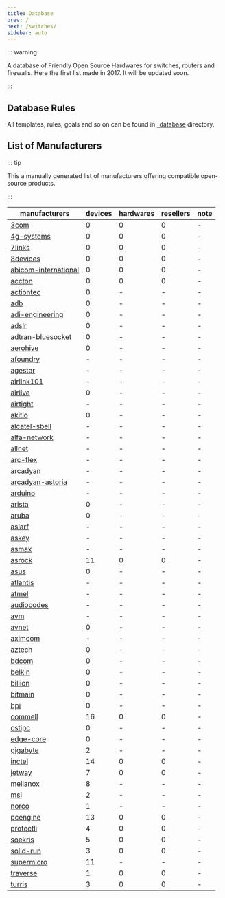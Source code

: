 ```yaml
---
title: Database
prev: /
next: /switches/
sidebar: auto
---
```


::: warning

A database of Friendly Open Source Hardwares for switches, routers and
firewalls. Here the first list made in 2017. It will be updated soon.

:::

## Database Rules

All templates, rules, goals and so on can be found in
[_database](/_database) directory.

## List of Manufacturers

::: tip

This a manually generated list of manufacturers offering compatible
open-source products.

:::

| manufacturers                                 | devices | hardwares | resellers | note |
|-----------------------------------------------|---------|-----------|-----------|------|
| [3com](3com/)                                 |       0 |         0 |         0 |    - |
| [4g-systems](4g-systems/)                     |       0 |         0 |         0 |    - |
| [7links](7links/)                             |       0 |         0 |         0 |    - |
| [8devices](8devices/)                         |       0 |         0 |         0 |    - |
| [abicom-international](abicom-international/) |       0 |         0 |         0 |    - |
| [accton](accton/)                             |       0 |         0 |         0 |    - |
| [actiontec](actiontec/)                       |       0 |         - |         - |    - |
| [adb](adb/)                                   |       0 |         - |         - |    - |
| [adi-engineering](adi-engineering/)           |       0 |         - |         - |    - |
| [adslr](adslr/)                               |       0 |         - |         - |    - |
| [adtran-bluesocket](adtran-bluesocket/)       |       0 |         - |         - |    - |
| [aerohive](aerohive/)                         |       0 |         - |         - |    - |
| [afoundry](afoundry/)                         |       - |         - |         - |    - |
| [agestar](agestar/)                           |       - |         - |         - |    - |
| [airlink101](airlink101/)                     |       - |         - |         - |    - |
| [airlive](airlive/)                           |       0 |         - |         - |    - |
| [airtight](airtight/)                         |       - |         - |         - |    - |
| [akitio](akitio/)                             |       0 |         - |         - |    - |
| [alcatel-sbell](alcatel-sbell/)               |       - |         - |         - |    - |
| [alfa-network](alfa-network/)                 |       - |         - |         - |    - |
| [allnet](allnet/)                             |       - |         - |         - |    - |
| [arc-flex](arc-flex/)                         |       - |         - |         - |    - |
| [arcadyan](arcadyan/)                         |       - |         - |         - |    - |
| [arcadyan-astoria](arcadyan-astoria/)         |       - |         - |         - |    - |
| [arduino](arduino/)                           |       - |         - |         - |    - |
| [arista](arista/)                             |       0 |         - |         - |    - |
| [aruba](aruba/)                               |       0 |         - |         - |    - |
| [asiarf](asiarf/)                             |       - |         - |         - |    - |
| [askey](askey/)                               |       - |         - |         - |    - |
| [asmax](asmax/)                               |       - |         - |         - |    - |
| [asrock](asrock/)                             |      11 |         0 |         0 |    - |
| [asus](asus/)                                 |       0 |         - |         - |    - |
| [atlantis](atlantis/)                         |       - |         - |         - |    - |
| [atmel](atmel/)                               |       - |         - |         - |    - |
| [audiocodes](audiocodes/)                     |       - |         - |         - |    - |
| [avm](avm/)                                   |       - |         - |         - |    - |
| [avnet](avnet/)                               |       0 |         - |         - |    - |
| [aximcom](aximcom/)                           |       - |         - |         - |    - |
| [aztech](aztech/)                             |       0 |         - |         - |    - |
| [bdcom](bdcom/)                               |       0 |         - |         - |    - |
| [belkin](belkin/)                             |       0 |         - |         - |    - |
| [billion](billion/)                           |       0 |         - |         - |    - |
| [bitmain](bitmain/)                           |       0 |         - |         - |    - |
| [bpi](bpi/)                                   |       0 |         - |         - |    - |
| [commell](commell/)                           |      16 |         0 |         0 |    - |
| [cstipc](cstipc/)                             |       0 |         - |         - |    - |
| [edge-core](edge-core/)                       |       0 |         - |         - |    - |
| [gigabyte](gigabyte/)                         |       2 |         - |         - |    - |
| [inctel](inctel/)                             |      14 |         0 |         0 |    - |
| [jetway](jetway/)                             |       7 |         0 |         0 |    - |
| [mellanox](mellanox/)                         |       8 |         - |         - |    - |
| [msi](msi/)                                   |       2 |         - |         - |    - |
| [norco](norco/)                               |       1 |         - |         - |    - |
| [pcengine](pcengine/)                         |      13 |         0 |         0 |    - |
| [protectli](protectli/)                       |       4 |         0 |         0 |    - |
| [soekris](soekris/)                           |       5 |         0 |         0 |    - |
| [solid-run](solid-run/)                       |       3 |         0 |         0 |    - |
| [supermicro](supermicro/)                     |      11 |         - |         - |    - |
| [traverse](traverse/)                         |       1 |         0 |         0 |    - |
| [turris](turris/)                             |       3 |         0 |         0 |    - |
